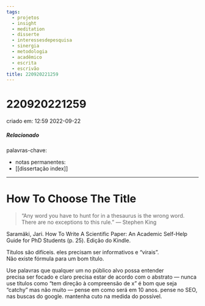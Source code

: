 ```yaml
---
tags:
  - projetos
  - insight
  - meditation
  - disserte
  - interessesdepesquisa
  - sinergia
  - metodologia
  - acadêmico
  - escrita
  - escrivão
title: 220920221259
---
```


# 220920221259

criado em: 12:59 2022-09-22

##### Relacionado

palavras-chave: 

- notas permanentes: 
- [[dissertação index]]

---

# How To Choose The Title 

>“Any word you have to hunt for in a thesaurus is the wrong word. There are no exceptions to this rule.” ― Stephen King

Saramäki, Jari. How To Write A Scientific Paper: An Academic Self-Help  
Guide for PhD Students (p. 25). Edição do Kindle. 

Títulos são difíceis. eles precisam ser informativos e “virais”.  
Não existe fórmula para um bom título.

Use palavras que qualquer um no público alvo possa entender  
precisa ser focado e claro precisa estar de acordo com o abstrato — nunca use títulos como “tem direção à compreensão de x” é bom que seja “catchy” mas não muito — pense em como será em 10 anos. pense no SEO, nas buscas do google. mantenha cuto na medida do possível.

